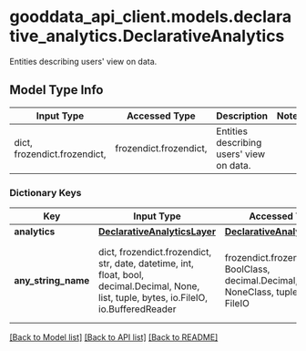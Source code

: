 # gooddata_api_client.models.declarative_analytics.DeclarativeAnalytics

Entities describing users' view on data.

## Model Type Info
Input Type | Accessed Type | Description | Notes
------------ | ------------- | ------------- | -------------
dict, frozendict.frozendict,  | frozendict.frozendict,  | Entities describing users&#x27; view on data. | 

### Dictionary Keys
Key | Input Type | Accessed Type | Description | Notes
------------ | ------------- | ------------- | ------------- | -------------
**analytics** | [**DeclarativeAnalyticsLayer**](DeclarativeAnalyticsLayer.md) | [**DeclarativeAnalyticsLayer**](DeclarativeAnalyticsLayer.md) |  | [optional] 
**any_string_name** | dict, frozendict.frozendict, str, date, datetime, int, float, bool, decimal.Decimal, None, list, tuple, bytes, io.FileIO, io.BufferedReader | frozendict.frozendict, str, BoolClass, decimal.Decimal, NoneClass, tuple, bytes, FileIO | any string name can be used but the value must be the correct type | [optional]

[[Back to Model list]](../../README.md#documentation-for-models) [[Back to API list]](../../README.md#documentation-for-api-endpoints) [[Back to README]](../../README.md)
